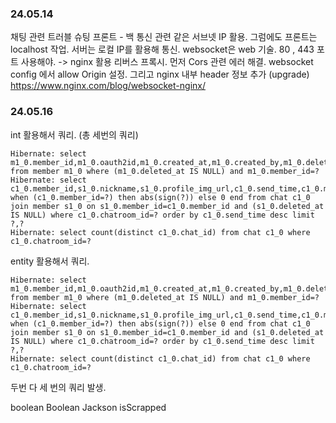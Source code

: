 ### 24.05.14

채팅 관련 트러블 슈팅
프론트 - 백 통신 관련
같은 서브넷 IP 활용.
그럼에도 프론트는 localhost 작업.
서버는 로컬 IP를 활용해 통신.
websocket은 web 기술. 80 , 443 포트 사용해야. -> nginx 활용 리버스 프록시.
먼저 Cors 관련 에러 해결. websocket config 에서 allow Origin 설정.
그리고 nginx 내부 header 정보 추가 (upgrade)
https://www.nginx.com/blog/websocket-nginx/

### 24.05.16

int 활용해서 쿼리. (총 세번의 쿼리)

```
Hibernate: select m1_0.member_id,m1_0.oauth2id,m1_0.created_at,m1_0.created_by,m1_0.deleted_at,m1_0.email,m1_0.nickname,m1_0.profile_img_url,m1_0.provider,m1_0.updated_at,m1_0.updated_by from member m1_0 where (m1_0.deleted_at IS NULL) and m1_0.member_id=?
Hibernate: select c1_0.member_id,s1_0.nickname,s1_0.profile_img_url,c1_0.send_time,c1_0.message,case when (c1_0.member_id=?) then abs(sign(?)) else 0 end from chat c1_0 join member s1_0 on s1_0.member_id=c1_0.member_id and (s1_0.deleted_at IS NULL) where c1_0.chatroom_id=? order by c1_0.send_time desc limit ?,?
Hibernate: select count(distinct c1_0.chat_id) from chat c1_0 where c1_0.chatroom_id=?
```

entity 활용해서 쿼리.

```
Hibernate: select m1_0.member_id,m1_0.oauth2id,m1_0.created_at,m1_0.created_by,m1_0.deleted_at,m1_0.email,m1_0.nickname,m1_0.profile_img_url,m1_0.provider,m1_0.updated_at,m1_0.updated_by from member m1_0 where (m1_0.deleted_at IS NULL) and m1_0.member_id=?
Hibernate: select c1_0.member_id,s1_0.nickname,s1_0.profile_img_url,c1_0.send_time,c1_0.message,case when (c1_0.member_id=?) then abs(sign(?)) else 0 end from chat c1_0 join member s1_0 on s1_0.member_id=c1_0.member_id and (s1_0.deleted_at IS NULL) where c1_0.chatroom_id=? order by c1_0.send_time desc limit ?,?
Hibernate: select count(distinct c1_0.chat_id) from chat c1_0 where c1_0.chatroom_id=?
```

두번 다 세 번의 쿼리 발생.

boolean Boolean Jackson isScrapped
